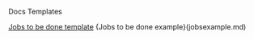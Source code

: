 Docs Templates

[Jobs to be done template](jobstemplate.md)
{Jobs to be done example}(jobsexample.md)
